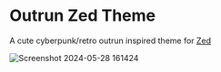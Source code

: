 # Outrun Zed Theme

A cute cyberpunk/retro outrun inspired theme for [Zed](https://zed.dev)

![Screenshot 2024-05-28 161424](https://github.com/Acepie/zedtheme/assets/5996838/fd7d67a0-bddb-4ff2-bd29-b4a4ac6aa8c8)
